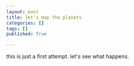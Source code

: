 ```yaml
---
layout: post
title: let's map the planets
categories: []
tags: []
published: True

---
```


this is just a first attempt. let's see what happens.
